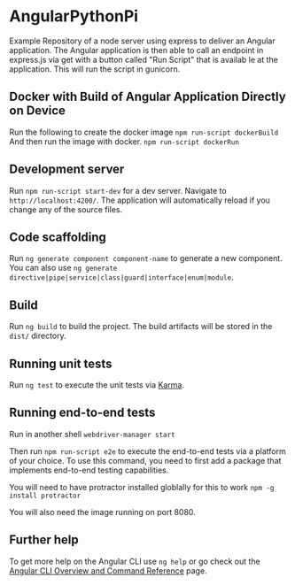 # AngularPythonPi

Example Repository of a node server using express to deliver an Angular application. The Angular application is then able to call an endpoint in express.js via get with a button called "Run Script" that is availab le at the application. This will run the script in gunicorn.

## Docker with Build of Angular Application Directly on Device

Run the following to create the docker image
`npm run-script dockerBuild`
And then run the image with docker.
`npm run-script dockerRun`

## Development server

Run `npm run-script start-dev` for a dev server. Navigate to `http://localhost:4200/`. The application will automatically reload if you change any of the source files.

## Code scaffolding

Run `ng generate component component-name` to generate a new component. You can also use `ng generate directive|pipe|service|class|guard|interface|enum|module`.

## Build

Run `ng build` to build the project. The build artifacts will be stored in the `dist/` directory.

## Running unit tests

Run `ng test` to execute the unit tests via [Karma](https://karma-runner.github.io).

## Running end-to-end tests

Run in another shell
`webdriver-manager start`

Then run `npm run-script e2e` to execute the end-to-end tests via a platform of your choice. To use this command, you need to first add a package that implements end-to-end testing capabilities.

You will need to have protractor installed globlally for this to work `npm -g install protractor`

You will also need the image running on port 8080.

## Further help

To get more help on the Angular CLI use `ng help` or go check out the [Angular CLI Overview and Command Reference](https://angular.io/cli) page.
